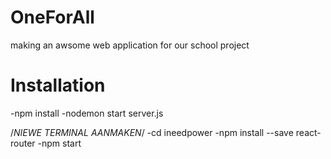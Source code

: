 # OneForAll
making an awsome web application for our school project

# Installation
-npm install
-nodemon start server.js

/*NIEWE TERMINAL AANMAKEN*/
-cd ineedpower
-npm install  --save react-router
-npm start
